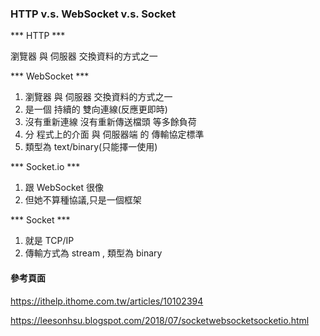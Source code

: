 ### HTTP v.s. WebSocket v.s. Socket ###

*** HTTP *** 

瀏覽器 與 伺服器 交換資料的方式之一



*** WebSocket *** 

1. 瀏覽器 與 伺服器 交換資料的方式之一
2. 是一個 持續的 雙向連線(反應更即時)
3. 沒有重新連線 沒有重新傳送檔頭 等多餘負荷
4. 分 程式上的介面 與 伺服器端 的 傳輸協定標準
5. 類型為 text/binary(只能擇一使用)

*** Socket.io *** 

1. 跟 WebSocket 很像
2. 但她不算種協議,只是一個框架

*** Socket *** 

1. 就是 TCP/IP
2. 傳輸方式為 stream , 類型為 binary



#### 參考頁面 ####

https://ithelp.ithome.com.tw/articles/10102394

https://leesonhsu.blogspot.com/2018/07/socketwebsocketsocketio.html